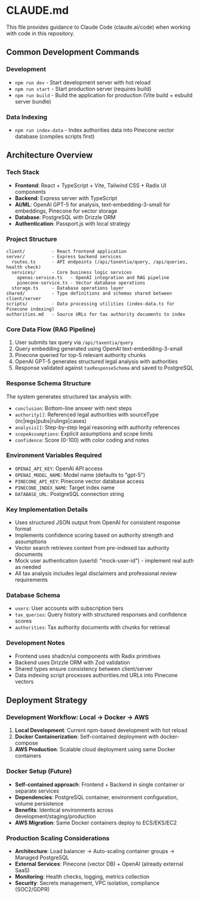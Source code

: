 # CLAUDE.md

This file provides guidance to Claude Code (claude.ai/code) when working with code in this repository.

## Common Development Commands

### Development
- `npm run dev` - Start development server with hot reload
- `npm run start` - Start production server (requires build)
- `npm run build` - Build the application for production (Vite build + esbuild server bundle)

### Data Indexing
- `npm run index-data` - Index authorities data into Pinecone vector database (compiles scripts first)

## Architecture Overview

### Tech Stack
- **Frontend**: React + TypeScript + Vite, Tailwind CSS + Radix UI components
- **Backend**: Express server with TypeScript
- **AI/ML**: OpenAI GPT-5 for analysis, text-embedding-3-small for embeddings, Pinecone for vector storage
- **Database**: PostgreSQL with Drizzle ORM
- **Authentication**: Passport.js with local strategy

### Project Structure
```
client/          - React frontend application
server/          - Express backend services
  routes.ts      - API endpoints (/api/taxentia/query, /api/queries, health check)
  services/      - Core business logic services
    openai-service.ts   - OpenAI integration and RAG pipeline
    pinecone-service.ts - Vector database operations
  storage.ts     - Database operations layer
shared/          - Type definitions and schemas shared between client/server
scripts/         - Data processing utilities (index-data.ts for Pinecone indexing)
authorities.md   - Source URLs for tax authority documents to index
```

### Core Data Flow (RAG Pipeline)
1. User submits tax query via `/api/taxentia/query`
2. Query embedding generated using OpenAI text-embedding-3-small
3. Pinecone queried for top-5 relevant authority chunks
4. OpenAI GPT-5 generates structured legal analysis with authorities
5. Response validated against `taxResponseSchema` and saved to PostgreSQL

### Response Schema Structure
The system generates structured tax analysis with:
- `conclusion`: Bottom-line answer with next steps
- `authority[]`: Referenced legal authorities with sourceType (irc|regs|pubs|rulings|cases)
- `analysis[]`: Step-by-step legal reasoning with authority references
- `scopeAssumptions`: Explicit assumptions and scope limits
- `confidence`: Score (0-100) with color coding and notes

### Environment Variables Required
- `OPENAI_API_KEY`: OpenAI API access
- `OPENAI_MODEL_NAME`: Model name (defaults to "gpt-5")
- `PINECONE_API_KEY`: Pinecone vector database access
- `PINECONE_INDEX_NAME`: Target index name
- `DATABASE_URL`: PostgreSQL connection string

### Key Implementation Details
- Uses structured JSON output from OpenAI for consistent response format
- Implements confidence scoring based on authority strength and assumptions
- Vector search retrieves context from pre-indexed tax authority documents
- Mock user authentication (userId: "mock-user-id") - implement real auth as needed
- All tax analysis includes legal disclaimers and professional review requirements

### Database Schema
- `users`: User accounts with subscription tiers
- `tax_queries`: Query history with structured responses and confidence scores
- `authorities`: Tax authority documents with chunks for retrieval

### Development Notes
- Frontend uses shadcn/ui components with Radix primitives
- Backend uses Drizzle ORM with Zod validation
- Shared types ensure consistency between client/server
- Data indexing script processes authorities.md URLs into Pinecone vectors

## Deployment Strategy

### Development Workflow: Local → Docker → AWS
1. **Local Development**: Current npm-based development with hot reload
2. **Docker Containerization**: Self-contained deployment with docker-compose
3. **AWS Production**: Scalable cloud deployment using same Docker containers

### Docker Setup (Future)
- **Self-contained approach**: Frontend + Backend in single container or separate services
- **Dependencies**: PostgreSQL container, environment configuration, volume persistence
- **Benefits**: Identical environments across development/staging/production
- **AWS Migration**: Same Docker containers deploy to ECS/EKS/EC2

### Production Scaling Considerations
- **Architecture**: Load balancer → Auto-scaling container groups → Managed PostgreSQL
- **External Services**: Pinecone (vector DB) + OpenAI (already external SaaS)
- **Monitoring**: Health checks, logging, metrics collection
- **Security**: Secrets management, VPC isolation, compliance (SOC2/GDPR)